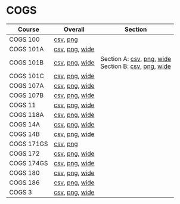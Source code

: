 # COGS

| Course | Overall | Section |
| ------ | ------- | ------- |
| COGS 100 | [csv](https://github.com/UCSD-Historical-Enrollment-Data/2024Summer1/blob/main/overall/COGS%20100.csv), [png](https://raw.githubusercontent.com/UCSD-Historical-Enrollment-Data/2024Summer1/main/plot_overall/COGS%20100.png) |  |
| COGS 101A | [csv](https://github.com/UCSD-Historical-Enrollment-Data/2024Summer1/blob/main/overall/COGS%20101A.csv), [png](https://raw.githubusercontent.com/UCSD-Historical-Enrollment-Data/2024Summer1/main/plot_overall/COGS%20101A.png), [wide](https://raw.githubusercontent.com/UCSD-Historical-Enrollment-Data/2024Summer1/main/plot_overall_wide/COGS%20101A.png) |  |
| COGS 101B | [csv](https://github.com/UCSD-Historical-Enrollment-Data/2024Summer1/blob/main/overall/COGS%20101B.csv), [png](https://raw.githubusercontent.com/UCSD-Historical-Enrollment-Data/2024Summer1/main/plot_overall/COGS%20101B.png), [wide](https://raw.githubusercontent.com/UCSD-Historical-Enrollment-Data/2024Summer1/main/plot_overall_wide/COGS%20101B.png) | Section A: [csv](https://github.com/UCSD-Historical-Enrollment-Data/2024Summer1/blob/main/section/COGS%20101B_A.csv), [png](https://raw.githubusercontent.com/UCSD-Historical-Enrollment-Data/2024Summer1/main/plot_section/COGS%20101B_A.png), [wide](https://raw.githubusercontent.com/UCSD-Historical-Enrollment-Data/2024Summer1/main/plot_section_wide/COGS%20101B_A.png)<br>Section B: [csv](https://github.com/UCSD-Historical-Enrollment-Data/2024Summer1/blob/main/section/COGS%20101B_B.csv), [png](https://raw.githubusercontent.com/UCSD-Historical-Enrollment-Data/2024Summer1/main/plot_section/COGS%20101B_B.png), [wide](https://raw.githubusercontent.com/UCSD-Historical-Enrollment-Data/2024Summer1/main/plot_section_wide/COGS%20101B_B.png) |
| COGS 101C | [csv](https://github.com/UCSD-Historical-Enrollment-Data/2024Summer1/blob/main/overall/COGS%20101C.csv), [png](https://raw.githubusercontent.com/UCSD-Historical-Enrollment-Data/2024Summer1/main/plot_overall/COGS%20101C.png), [wide](https://raw.githubusercontent.com/UCSD-Historical-Enrollment-Data/2024Summer1/main/plot_overall_wide/COGS%20101C.png) |  |
| COGS 107A | [csv](https://github.com/UCSD-Historical-Enrollment-Data/2024Summer1/blob/main/overall/COGS%20107A.csv), [png](https://raw.githubusercontent.com/UCSD-Historical-Enrollment-Data/2024Summer1/main/plot_overall/COGS%20107A.png), [wide](https://raw.githubusercontent.com/UCSD-Historical-Enrollment-Data/2024Summer1/main/plot_overall_wide/COGS%20107A.png) |  |
| COGS 107B | [csv](https://github.com/UCSD-Historical-Enrollment-Data/2024Summer1/blob/main/overall/COGS%20107B.csv), [png](https://raw.githubusercontent.com/UCSD-Historical-Enrollment-Data/2024Summer1/main/plot_overall/COGS%20107B.png), [wide](https://raw.githubusercontent.com/UCSD-Historical-Enrollment-Data/2024Summer1/main/plot_overall_wide/COGS%20107B.png) |  |
| COGS 11 | [csv](https://github.com/UCSD-Historical-Enrollment-Data/2024Summer1/blob/main/overall/COGS%2011.csv), [png](https://raw.githubusercontent.com/UCSD-Historical-Enrollment-Data/2024Summer1/main/plot_overall/COGS%2011.png), [wide](https://raw.githubusercontent.com/UCSD-Historical-Enrollment-Data/2024Summer1/main/plot_overall_wide/COGS%2011.png) |  |
| COGS 118A | [csv](https://github.com/UCSD-Historical-Enrollment-Data/2024Summer1/blob/main/overall/COGS%20118A.csv), [png](https://raw.githubusercontent.com/UCSD-Historical-Enrollment-Data/2024Summer1/main/plot_overall/COGS%20118A.png), [wide](https://raw.githubusercontent.com/UCSD-Historical-Enrollment-Data/2024Summer1/main/plot_overall_wide/COGS%20118A.png) |  |
| COGS 14A | [csv](https://github.com/UCSD-Historical-Enrollment-Data/2024Summer1/blob/main/overall/COGS%2014A.csv), [png](https://raw.githubusercontent.com/UCSD-Historical-Enrollment-Data/2024Summer1/main/plot_overall/COGS%2014A.png), [wide](https://raw.githubusercontent.com/UCSD-Historical-Enrollment-Data/2024Summer1/main/plot_overall_wide/COGS%2014A.png) |  |
| COGS 14B | [csv](https://github.com/UCSD-Historical-Enrollment-Data/2024Summer1/blob/main/overall/COGS%2014B.csv), [png](https://raw.githubusercontent.com/UCSD-Historical-Enrollment-Data/2024Summer1/main/plot_overall/COGS%2014B.png), [wide](https://raw.githubusercontent.com/UCSD-Historical-Enrollment-Data/2024Summer1/main/plot_overall_wide/COGS%2014B.png) |  |
| COGS 171GS | [csv](https://github.com/UCSD-Historical-Enrollment-Data/2024Summer1/blob/main/overall/COGS%20171GS.csv), [png](https://raw.githubusercontent.com/UCSD-Historical-Enrollment-Data/2024Summer1/main/plot_overall/COGS%20171GS.png) |  |
| COGS 172 | [csv](https://github.com/UCSD-Historical-Enrollment-Data/2024Summer1/blob/main/overall/COGS%20172.csv), [png](https://raw.githubusercontent.com/UCSD-Historical-Enrollment-Data/2024Summer1/main/plot_overall/COGS%20172.png), [wide](https://raw.githubusercontent.com/UCSD-Historical-Enrollment-Data/2024Summer1/main/plot_overall_wide/COGS%20172.png) |  |
| COGS 174GS | [csv](https://github.com/UCSD-Historical-Enrollment-Data/2024Summer1/blob/main/overall/COGS%20174GS.csv), [png](https://raw.githubusercontent.com/UCSD-Historical-Enrollment-Data/2024Summer1/main/plot_overall/COGS%20174GS.png), [wide](https://raw.githubusercontent.com/UCSD-Historical-Enrollment-Data/2024Summer1/main/plot_overall_wide/COGS%20174GS.png) |  |
| COGS 180 | [csv](https://github.com/UCSD-Historical-Enrollment-Data/2024Summer1/blob/main/overall/COGS%20180.csv), [png](https://raw.githubusercontent.com/UCSD-Historical-Enrollment-Data/2024Summer1/main/plot_overall/COGS%20180.png), [wide](https://raw.githubusercontent.com/UCSD-Historical-Enrollment-Data/2024Summer1/main/plot_overall_wide/COGS%20180.png) |  |
| COGS 186 | [csv](https://github.com/UCSD-Historical-Enrollment-Data/2024Summer1/blob/main/overall/COGS%20186.csv), [png](https://raw.githubusercontent.com/UCSD-Historical-Enrollment-Data/2024Summer1/main/plot_overall/COGS%20186.png), [wide](https://raw.githubusercontent.com/UCSD-Historical-Enrollment-Data/2024Summer1/main/plot_overall_wide/COGS%20186.png) |  |
| COGS 3 | [csv](https://github.com/UCSD-Historical-Enrollment-Data/2024Summer1/blob/main/overall/COGS%203.csv), [png](https://raw.githubusercontent.com/UCSD-Historical-Enrollment-Data/2024Summer1/main/plot_overall/COGS%203.png), [wide](https://raw.githubusercontent.com/UCSD-Historical-Enrollment-Data/2024Summer1/main/plot_overall_wide/COGS%203.png) |  |
